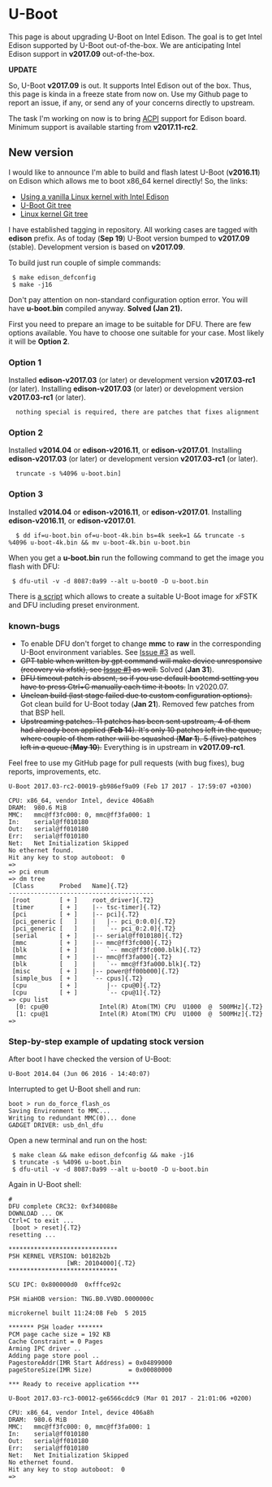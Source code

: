 # U-Boot

This page is about upgrading U-Boot on Intel Edison. The goal is to get Intel Edison supported by U-Boot out-of-the-box. We are anticipating Intel Edison support in **v2017.09** out-of-the-box.


**UPDATE**

So, U-Boot **v2017.09** is out. It supports Intel Edison out of the box. Thus, this page is kinda in a freeze state from now on. Use my Github page to report an issue, if any, or send any of your concerns directly to upstream.

The task I'm working on now is to bring [ACPI](acpi) support for Edison board. Minimum support is available starting from **v2017.11-rc2**.

## New version

I would like to announce I'm able to build and flash latest U-Boot (**v2016.11**) on Edison which allows me to boot x86_64 kernel directly! So, the links:

  * [Using a vanilla Linux kernel with Intel Edison](vanilla)
  * [U-Boot Git tree](https://github.com/andy-shev/u-boot/tree/edison)
  * [Linux kernel Git tree](https://github.com/andy-shev/linux/tree/eds)

I have established tagging in repository. All working cases are tagged with **edison** prefix. As of today (**Sep 19**) U-Boot version bumped to **v2017.09** (stable). Development version is based on **v2017.09**.

To build just run couple of simple commands:
```
 $ make edison_defconfig
 $ make -j16
```
Don't pay attention on non-standard configuration option error. You will have **u-boot.bin** compiled anyway. **Solved (Jan 21).**

First you need to prepare an image to be suitable for DFU. There are few options available. You have to choose one suitable for your case. Most likely it will be **Option 2**.

### Option 1

Installed **edison-v2017.03** (or later) or development version **v2017.03-rc1** (or later). Installing **edison-v2017.03** (or later) or development version **v2017.03-rc1** (or later).

```
  nothing special is required, there are patches that fixes alignment
```

### Option 2

Installed **v2014.04** or **edison-v2016.11**, or **edison-v2017.01**. Installing **edison-v2017.03** (or later) or
development version **v2017.03-rc1** (or later).

```
  truncate -s %4096 u-boot.bin]
```

### Option 3

Installed **v2014.04** or **edison-v2016.11**, or **edison-v2017.01**. Installing **edison-v2016.11**, or **edison-v2017.01**.

```
  $ dd if=u-boot.bin of=u-boot-4k.bin bs=4k seek=1 && truncate -s %4096 u-boot-4k.bin && mv u-boot-4k.bin u-boot.bin
```

When you get a **u-boot.bin** run the following command to get the image you flash with DFU:


```
 $ dfu-util -v -d 8087:0a99 --alt u-boot0 -D u-boot.bin
```

There is [a script](https://gist.github.com/andy-shev/2c388310f2773ead647d9c1a3f1c813f) which allows to create a suitable U-Boot image for xFSTK and DFU including preset environment.

### known-bugs
  * To enable DFU don't forget to change **mmc** to **raw** in the corresponding U-Boot environment variables. See [Issue #3](https://github.com/01org/edison-u-boot/issues/3) as well.
  * ~~GPT table when written by gpt command will make device unresponsive (recovery via xfstk), see [Issue #1](https://github.com/andy-shev/u-boot/issues/1) as well.~~ Solved (**Jan 31**).
  * ~~DFU timeout patch is absent, so if you use default bootcmd setting you have to press Ctrl+C manually each time it boots.~~ In v2020.07.
  * ~~Unclean build (last stage failed due to custom configuration options).~~ Got clean build for U-Boot today (**Jan 21**). Removed few patches from that BSP hell.
  * ~~Upstreaming patches. 11 patches has been sent upstream, 4 of them had already been applied (**Feb 1**4). It's only 10 patches left in the queue, where couple of them rather will be squashed (**Mar 1**). 5 (five) patches left in a queue (**May 10**).~~ Everything is in upstream in **v2017.09-rc1**.

Feel free to use my GitHub page for pull requests (with bug fixes), bug reports, improvements, etc.

```
U-Boot 2017.03-rc2-00019-gb986ef9a09 (Feb 17 2017 - 17:59:07 +0300)

CPU: x86_64, vendor Intel, device 406a8h
DRAM:  980.6 MiB
MMC:   mmc@ff3fc000: 0, mmc@ff3fa000: 1
In:    serial@ff010180
Out:   serial@ff010180
Err:   serial@ff010180
Net:   Net Initialization Skipped
No ethernet found.
Hit any key to stop autoboot:  0
=>
=> pci enum
=> dm tree
 [Class       Probed   Name]{.T2}
----------------------------------------
 [root        [ + ]    root_driver]{.T2}
 [timer       [ + ]    |-- tsc-timer]{.T2}
 [pci         [ + ]    |-- pci]{.T2}
 [pci_generic [   ]    |   |-- pci_0:0.0]{.T2}
 [pci_generic [   ]    |   `-- pci_0:2.0]{.T2}
 [serial      [ + ]    |-- serial@ff010180]{.T2}
 [mmc         [ + ]    |-- mmc@ff3fc000]{.T2}
 [blk         [ + ]    |   `-- mmc@ff3fc000.blk]{.T2}
 [mmc         [ + ]    |-- mmc@ff3fa000]{.T2}
 [blk         [   ]    |   `-- mmc@ff3fa000.blk]{.T2}
 [misc        [ + ]    |-- power@ff00b000]{.T2}
 [simple_bus  [ + ]    `-- cpus]{.T2}
 [cpu         [ + ]        |-- cpu@0]{.T2}
 [cpu         [ + ]        `-- cpu@1]{.T2}
=> cpu list
  [0: cpu@0              Intel(R) Atom(TM) CPU  U1000  @  500MHz]{.T2}
  [1: cpu@1              Intel(R) Atom(TM) CPU  U1000  @  500MHz]{.T2}
=>
```

### Step-by-step example of updating stock version

After boot I have checked the version of U-Boot:

```
U-Boot 2014.04 (Jun 06 2016 - 14:40:07)
```

Interrupted to get U-Boot shell and run:

```
boot > run do_force_flash_os
Saving Environment to MMC...
Writing to redundant MMC(0)... done
GADGET DRIVER: usb_dnl_dfu
```

Open a new terminal and run on the host:

```
 $ make clean && make edison_defconfig && make -j16
 $ truncate -s %4096 u-boot.bin
 $ dfu-util -v -d 8087:0a99 --alt u-boot0 -D u-boot.bin
```

Again in U-Boot shell:

```
#
DFU complete CRC32: 0xf340088e
DOWNLOAD ... OK
Ctrl+C to exit ...
 [boot > reset]{.T2}
resetting ...

******************************
PSH KERNEL VERSION: b0182b2b
                [WR: 20104000]{.T2}
******************************

SCU IPC: 0x800000d0  0xfffce92c

PSH miaHOB version: TNG.B0.VVBD.0000000c

microkernel built 11:24:08 Feb  5 2015

******* PSH loader *******
PCM page cache size = 192 KB
Cache Constraint = 0 Pages
Arming IPC driver ..
Adding page store pool ..
PagestoreAddr(IMR Start Address) = 0x04899000
pageStoreSize(IMR Size)          = 0x00080000

*** Ready to receive application ***

U-Boot 2017.03-rc3-00012-ge6566cddc9 (Mar 01 2017 - 21:01:06 +0200)

CPU: x86_64, vendor Intel, device 406a8h
DRAM:  980.6 MiB
MMC:   mmc@ff3fc000: 0, mmc@ff3fa000: 1
In:    serial@ff010180
Out:   serial@ff010180
Err:   serial@ff010180
Net:   Net Initialization Skipped
No ethernet found.
Hit any key to stop autoboot:  0
=>
```
